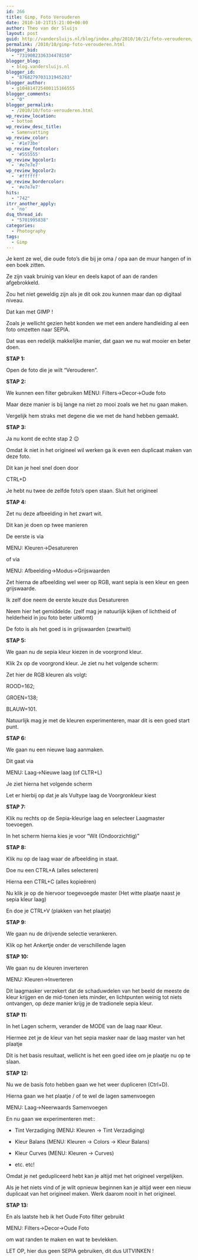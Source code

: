 ```yaml
---
id: 266
title: Gimp, Foto Verouderen
date: 2010-10-21T15:21:00+00:00
author: Theo van der Sluijs
layout: post
guid: http://vandersluijs.nl/blog/index.php/2010/10/21/foto-verouderen/
permalink: /2010/10/gimp-foto-verouderen.html
blogger_bid:
  - "7319082336334478150"
blogger_blog:
  - blog.vandersluijs.nl
blogger_id:
  - "8768279703131945283"
blogger_author:
  - g104814725400115166555
blogger_comments:
  - "0"
blogger_permalink:
  - /2010/10/foto-verouderen.html
wp_review_location:
  - bottom
wp_review_desc_title:
  - Samenvatting
wp_review_color:
  - '#1e73be'
wp_review_fontcolor:
  - '#555555'
wp_review_bgcolor1:
  - '#e7e7e7'
wp_review_bgcolor2:
  - '#ffffff'
wp_review_bordercolor:
  - '#e7e7e7'
hits:
  - "742"
itrr_another_apply:
  - 'no'
dsq_thread_id:
  - "5701995838"
categories:
  - Photography
tags:
  - Gimp
---
```

Je kent ze wel, die oude foto’s die bij je oma / opa aan de muur hangen of in een boek zitten.

Ze zijn vaak bruinig van kleur en deels kapot of aan de randen afgebrokkeld.

Zou het niet geweldig zijn als je dit ook zou kunnen maar dan op digitaal niveau.

Dat kan met GIMP !<!--more-->


  
Zoals je wellicht gezien hebt konden we met een andere handleiding al een foto omzetten naar SEPIA.

Dat was een redelijk makkelijke manier, dat gaan we nu wat mooier en beter doen.

**STAP 1:**

Open de foto die je wilt “Verouderen”.

**STAP 2:**

We kunnen een filter gebruiken MENU: Filters->Decor->Oude foto

Maar deze manier is bij lange na niet zo mooi zoals we het nu gaan maken.

Vergelijk hem straks met degene die we met de hand hebben gemaakt.

**STAP 3:**

Ja nu komt de echte stap 2 😉

Omdat ik niet in het origineel wil werken ga ik even een duplicaat maken van deze foto.

Dit kan je heel snel doen door

CTRL+D

Je hebt nu twee de zelfde foto’s open staan. Sluit het origineel

**STAP 4:**

Zet nu deze afbeelding in het zwart wit.

Dit kan je doen op twee manieren

De eerste is via

MENU: Kleuren->Desatureren

of via

MENU: Afbeelding->Modus->Grijswaarden

Zet hierna de afbeelding wel weer op RGB, want sepia is een kleur en geen grijswaarde.

Ik zelf doe neem de eerste keuze dus Desatureren

Neem hier het gemiddelde. (zelf mag je natuurlijk kijken of lichtheid of helderheid in jou foto beter uitkomt)

De foto is als het goed is in grijswaarden (zwartwit)

**STAP 5:**

We gaan nu de sepia kleur kiezen in de voorgrond kleur.

Klik 2x op de voorgrond kleur. Je ziet nu het volgende scherm:

Zet hier de RGB kleuren als volgt:

ROOD=162;
  
GROEN=138;
  
BLAUW=101.

Natuurlijk mag je met de kleuren experimenteren, maar dit is een goed start punt.

**STAP 6:**

We gaan nu een nieuwe laag aanmaken.

Dit gaat via

MENU: Laag->Nieuwe laag (of CLTR+L)

Je ziet hierna het volgende scherm

Let er hierbij op dat je als Vultype laag de Voorgronkleur kiest

**STAP 7:**

Klik nu rechts op de Sepia-kleurige laag en selecteer Laagmaster toevoegen.

In het scherm hierna kies je voor “Wit (Ondoorzichtig)”

**STAP 8:**

Klik nu op de laag waar de afbeelding in staat.

Doe nu een CTRL+A (alles selecteren)

Hierna een CTRL+C (alles kopieëren)

Nu klik je op de hiervoor toegevoegde master (Het witte plaatje naast je sepia kleur laag)

En doe je CTRL+V (plakken van het plaatje)

**STAP 9:**

We gaan nu de drijvende selectie verankeren.

Klik op het Ankertje onder de verschillende lagen

**STAP 10:**

We gaan nu de kleuren inverteren

MENU: Kleuren->Inverteren

Dit laagmasker verzekert dat de schaduwdelen van het beeld de meeste de kleur krijgen en de mid-tonen iets minder, en lichtpunten weinig tot niets ontvangen, op deze manier krijg je de tradionele sepia kleur.

**STAP 11:**

In het Lagen scherm, verander de MODE van de laag naar Kleur.

Hiermee zet je de kleur van het sepia masker naar de laag master van het plaatje

Dit is het basis resultaat, wellicht is het een goed idee om je plaatje nu op te slaan.

**STAP 12:**

Nu we de basis foto hebben gaan we het weer dupliceren (Ctrl+D).

Hierna gaan we het plaatje / of te wel de lagen samenvoegen

MENU: Laag->Neerwaards Samenvoegen

En nu gaan we experimenteren met::

* Tint Verzadiging (MENU: Kleuren -> Tint Verzadiging)
  
* Kleur Balans (MENU: Kleuren -> Colors -> Kleur Balans)
  
* Kleur Curves (MENU: Kleuren -> Curves)
  
* etc. etc!

Omdat je net gedupliceerd hebt kan je altijd met het origineel vergelijken.

Als je het niets vind of je wilt opnieuw beginnen kan je altijd weer een nieuw duplicaat van het origineel maken. Werk daarom nooit in het origineel.

**STAP 13:**

En als laatste heb ik het Oude Foto filter gebruikt

MENU: Filters->Decor->Oude Foto

om wat randen te maken en wat te bevlekken.

LET OP, hier dus geen SEPIA gebruiken, dit dus UITVINKEN !